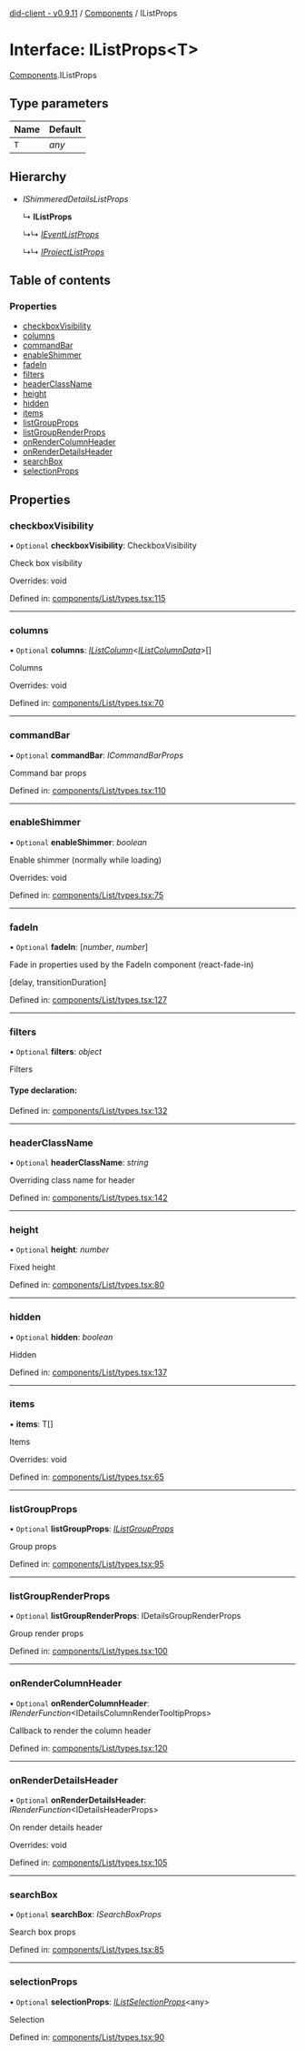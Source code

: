 [did-client - v0.9.11](../README.md) / [Components](../modules/components.md) / IListProps

# Interface: IListProps<T\>

[Components](../modules/components.md).IListProps

## Type parameters

Name | Default |
:------ | :------ |
`T` | *any* |

## Hierarchy

* *IShimmeredDetailsListProps*

  ↳ **IListProps**

  ↳↳ [*IEventListProps*](components.ieventlistprops.md)

  ↳↳ [*IProjectListProps*](pages.iprojectlistprops.md)

## Table of contents

### Properties

- [checkboxVisibility](components.ilistprops.md#checkboxvisibility)
- [columns](components.ilistprops.md#columns)
- [commandBar](components.ilistprops.md#commandbar)
- [enableShimmer](components.ilistprops.md#enableshimmer)
- [fadeIn](components.ilistprops.md#fadein)
- [filters](components.ilistprops.md#filters)
- [headerClassName](components.ilistprops.md#headerclassname)
- [height](components.ilistprops.md#height)
- [hidden](components.ilistprops.md#hidden)
- [items](components.ilistprops.md#items)
- [listGroupProps](components.ilistprops.md#listgroupprops)
- [listGroupRenderProps](components.ilistprops.md#listgrouprenderprops)
- [onRenderColumnHeader](components.ilistprops.md#onrendercolumnheader)
- [onRenderDetailsHeader](components.ilistprops.md#onrenderdetailsheader)
- [searchBox](components.ilistprops.md#searchbox)
- [selectionProps](components.ilistprops.md#selectionprops)

## Properties

### checkboxVisibility

• `Optional` **checkboxVisibility**: CheckboxVisibility

Check box visibility

Overrides: void

Defined in: [components/List/types.tsx:115](https://github.com/Puzzlepart/did/blob/dev/client/components/List/types.tsx#L115)

___

### columns

• `Optional` **columns**: [*IListColumn*](components.ilistcolumn.md)<[*IListColumnData*](components.ilistcolumndata.md)\>[]

Columns

Overrides: void

Defined in: [components/List/types.tsx:70](https://github.com/Puzzlepart/did/blob/dev/client/components/List/types.tsx#L70)

___

### commandBar

• `Optional` **commandBar**: *ICommandBarProps*

Command bar props

Defined in: [components/List/types.tsx:110](https://github.com/Puzzlepart/did/blob/dev/client/components/List/types.tsx#L110)

___

### enableShimmer

• `Optional` **enableShimmer**: *boolean*

Enable shimmer (normally while loading)

Overrides: void

Defined in: [components/List/types.tsx:75](https://github.com/Puzzlepart/did/blob/dev/client/components/List/types.tsx#L75)

___

### fadeIn

• `Optional` **fadeIn**: [*number*, *number*]

Fade in properties used by the FadeIn component (react-fade-in)

[delay, transitionDuration]

Defined in: [components/List/types.tsx:127](https://github.com/Puzzlepart/did/blob/dev/client/components/List/types.tsx#L127)

___

### filters

• `Optional` **filters**: *object*

Filters

#### Type declaration:

Defined in: [components/List/types.tsx:132](https://github.com/Puzzlepart/did/blob/dev/client/components/List/types.tsx#L132)

___

### headerClassName

• `Optional` **headerClassName**: *string*

Overriding class name for header

Defined in: [components/List/types.tsx:142](https://github.com/Puzzlepart/did/blob/dev/client/components/List/types.tsx#L142)

___

### height

• `Optional` **height**: *number*

Fixed height

Defined in: [components/List/types.tsx:80](https://github.com/Puzzlepart/did/blob/dev/client/components/List/types.tsx#L80)

___

### hidden

• `Optional` **hidden**: *boolean*

Hidden

Defined in: [components/List/types.tsx:137](https://github.com/Puzzlepart/did/blob/dev/client/components/List/types.tsx#L137)

___

### items

• **items**: T[]

Items

Overrides: void

Defined in: [components/List/types.tsx:65](https://github.com/Puzzlepart/did/blob/dev/client/components/List/types.tsx#L65)

___

### listGroupProps

• `Optional` **listGroupProps**: [*IListGroupProps*](components.ilistgroupprops.md)

Group props

Defined in: [components/List/types.tsx:95](https://github.com/Puzzlepart/did/blob/dev/client/components/List/types.tsx#L95)

___

### listGroupRenderProps

• `Optional` **listGroupRenderProps**: IDetailsGroupRenderProps

Group render props

Defined in: [components/List/types.tsx:100](https://github.com/Puzzlepart/did/blob/dev/client/components/List/types.tsx#L100)

___

### onRenderColumnHeader

• `Optional` **onRenderColumnHeader**: *IRenderFunction*<IDetailsColumnRenderTooltipProps\>

Callback to render the column header

Defined in: [components/List/types.tsx:120](https://github.com/Puzzlepart/did/blob/dev/client/components/List/types.tsx#L120)

___

### onRenderDetailsHeader

• `Optional` **onRenderDetailsHeader**: *IRenderFunction*<IDetailsHeaderProps\>

On render details header

Overrides: void

Defined in: [components/List/types.tsx:105](https://github.com/Puzzlepart/did/blob/dev/client/components/List/types.tsx#L105)

___

### searchBox

• `Optional` **searchBox**: *ISearchBoxProps*

Search box props

Defined in: [components/List/types.tsx:85](https://github.com/Puzzlepart/did/blob/dev/client/components/List/types.tsx#L85)

___

### selectionProps

• `Optional` **selectionProps**: [*IListSelectionProps*](components.ilistselectionprops.md)<any\>

Selection

Defined in: [components/List/types.tsx:90](https://github.com/Puzzlepart/did/blob/dev/client/components/List/types.tsx#L90)
